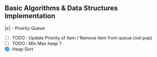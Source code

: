 ## Basic Algorithms & Data Structures Implementation

[x] - Priority Queue
  - [ ] TODO : Update Priority of item /  Remove item from queue (not pop)
  - [ ] TODO :  Min Max heap ?
  - [x] Heap Sort
